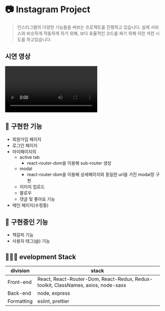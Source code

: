 # 📷 Instagram Project

> 인스타그램의 다양한 기능들을 써보는 프로젝트를 진행하고 있습니다.
> 실제 서비스와 비슷하게 작동하게 하기 위해, 보다 효율적인 코드를 짜기 위해 이런 저런 시도를 하고있습니다.

## 시연 영상

!['instagram_preview_video'](/Users/dooreplay/pj_dooreplay/westagram/public/media/instagram_preview.mov)

## 🍎 구현한 기능

- 회원가입 페이지
- 로그인 페이지
- 마이페이지의
  - active tab
    - react-router-dom을 이용해 sub-router 생성
  - modal
    - react-router-dom을 이용해 상세페이지와 동일한 url을 가진 modal창 구현
  - 이미지 업로드
  - 팔로우
  - 댓글 및 좋아요 기능
- 메인 페이지(수정중)

## 🍏 구현중인 기능

- 책갈피 기능
- 사용자 태그(@) 기능

## 👩🏻‍💻 evelopment Stack

<table>
<thead>
<tr>
<th>division</th>
<th>stack</th>
</tr>
</thead>
<tbody>
<tr>
<td>Front-end</td>
<td>React, React-Router-Dom, React-Redux, Redux-toolkit, ClassNames, axios, node-sass</td></tr>
<tr><td>Back-end</td>
<td>node, express</td></tr>
<tr><td>Formatting</td>
<td>eslint, prettier</td></tr>
</tbody>
</table>
